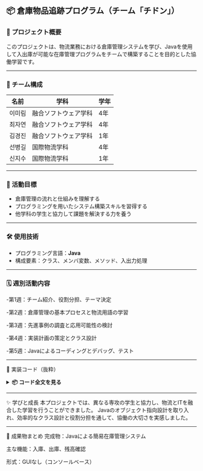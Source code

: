 ## 📦 倉庫物品追跡プログラム（チーム「チドン」）

### 📝 プロジェクト概要

このプロジェクトは、物流業務における倉庫管理システムを学び、Javaを使用して入出庫が可能な在庫管理プログラムをチームで構築することを目的とした協働学習です。

---

### 👥 チーム構成

| 名前     | 学科                 | 学年 |
|----------|----------------------|------|
| 이미림   | 融合ソフトウェア学科 | 4年  |
| 최자연   | 融合ソフトウェア学科 | 4年  |
| 김경진   | 融合ソフトウェア学科 | 1年  |
| 선병길   | 国際物流学科         | 4年  |
| 신지수   | 国際物流学科         | 1年  |

---

### 🎯 活動目標

- 倉庫管理の流れと仕組みを理解する  
- プログラミングを用いたシステム構築スキルを習得する  
- 他学科の学生と協力して課題を解決する力を養う

---

### 🛠 使用技術

- プログラミング言語：**Java**  
- 構成要素：クラス、メンバ変数、メソッド、入出力処理

---

### 🗓 週別活動内容
-第1週：チーム紹介、役割分担、テーマ決定

-第2週：倉庫管理の基本プロセスと物流用語の学習

-第3週：先進事例の調査と応用可能性の検討

-第4週：実装計画の策定とクラス設計

-第5週：Javaによるコーディングとデバッグ、テスト


---

📄 実装コード（抜粋）
<details> <summary><b>📦 コード全文を見る</b></summary> <div markdown="1">
// Goods.java
public class Goods {
    public String GoodsNo; // 商品番号
    public String name;    // 商品名
    public int age;        // 保管年数
    public String phoneNo; // 位置番号
}

// Utility.java
import java.util.Scanner;

public class Utility {
    static Scanner sc = new Scanner(System.in);

    public static int inputNumber() {
        return Integer.parseInt(sc.nextLine());
    }

    public static String inputString() {
        return sc.nextLine();
    }
}
java
복사
편집
// GoodsSort.java
public class GoodsSort {
    private static Goods[] GoodsArr;

    public static void main(String[] args) {
        createGoodsInfoFromInput();
        printGoodsInfo("[入力された商品情報]");
        SortGoodsInfoByAgeDesc();
        printGoodsInfo("[年齢降順ソート結果]");
        SortGoodsInfoByName();
        printGoodsInfo("[商品名昇順ソート結果]");
        while(SearchGoodsByName());
        System.out.println("\n#プログラムを終了します。");
    }

    private static void createGoodsInfoFromInput() {
        System.out.print(">> 登録する商品の数を入力してください: ");
        int numOfGoods = Utility.inputNumber();
        GoodsArr = new Goods[numOfGoods];

        for (int i = 0; i < GoodsArr.length; i++) {
            GoodsArr[i] = new Goods();
            System.out.println("[" + (i + 1) + "番目の商品情報入力]");
            System.out.print("商品番号: ");
            GoodsArr[i].GoodsNo = Utility.inputString();
            System.out.print("商品名: ");
            GoodsArr[i].name = Utility.inputString();
            System.out.print("年齢: ");
            GoodsArr[i].age = Utility.inputNumber();
            System.out.print("商品位置番号: ");
            GoodsArr[i].phoneNo = Utility.inputString();
            System.out.println();
        }
        System.out.println();
    }

    private static void printGoodsInfo(String title) {
        System.out.println(title);
        System.out.println("--------------------------------------------");
        System.out.println("商品番号\t商品名\t年齢\t商品位置番号");
        System.out.println("--------------------------------------------");
        for(Goods Goods : GoodsArr) {
            System.out.print(Goods.GoodsNo + "\t");
            System.out.print(Goods.name + "\t");
            System.out.print(Goods.age + "\t");
            System.out.println(Goods.phoneNo);
        }
        System.out.println("--------------------------------------------\n");
    }

    private static void SortGoodsInfoByName() {
        for (int i = 0 ; i < GoodsArr.length-1 ; i++) {
            for (int j = i+1 ; j < GoodsArr.length ; j++) {
                if(GoodsArr[i].name.compareTo(GoodsArr[j].name) > 0) {
                    Goods temp = GoodsArr[j];
                    GoodsArr[j] = GoodsArr[i];
                    GoodsArr[i] = temp;
                }
            }
        }
    }

    private static void SortGoodsInfoByAgeDesc() {
        for (int i = 0 ; i < GoodsArr.length-1 ; i++) {
            for (int j = i+1 ; j < GoodsArr.length ; j++) {
                if (GoodsArr[i].age < GoodsArr[j].age) {
                    Goods temp = GoodsArr[j];
                    GoodsArr[j] = GoodsArr[i];
                    GoodsArr[i] = temp;
                }
            }
        }
    }

    private static boolean SearchGoodsByName() {
        System.out.print(">> 検索する商品の商品番号を入力してください（終了：q）: ");
        String GoodsNo = Utility.inputString();

        if (GoodsNo.equals("q")) {
            return false;
        }

        boolean found = false;
        for (Goods g : GoodsArr) {
            if(GoodsNo.equals(g.GoodsNo)) {
                System.out.println("--------------------------------------------");
                System.out.println("商品名         : " + g.name);
                System.out.println("年 齢          : " + g.age);
                System.out.println("商品位置番号  : " + g.phoneNo);
                System.out.println("--------------------------------------------");
                found = true;
                break;
            }
        }

        if (!found) {
            System.out.println("商品番号 " + GoodsNo + " に一致する商品は存在しません！");
        }

        return true;
    }
}
</div> </details>


---

✨ 学びと成長
本プロジェクトでは、異なる専攻の学生と協力し、物流とITを融合した学習を行うことができました。
Javaのオブジェクト指向設計を取り入れ、効率的なクラス設計と役割分担を通して、協働の大切さを実感しました。

---
🏁 成果物まとめ
完成物：Javaによる簡易在庫管理システム

主な機能：入庫、出庫、残高確認

形式：GUIなし（コンソールベース）

